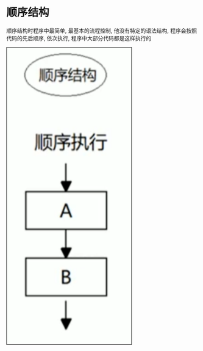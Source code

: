 # 顺序结构

顺序结构时程序中最简单, 最基本的流程控制, 他没有特定的语法结构, 程序会按照代码的先后顺序, 依次执行, 程序中大部分代码都是这样执行的

![Snipaste_2022-07-17_20-57-06.png](assets/Snipaste_2022-07-17_20-57-06-20220717205707-c53d3xa.png)
